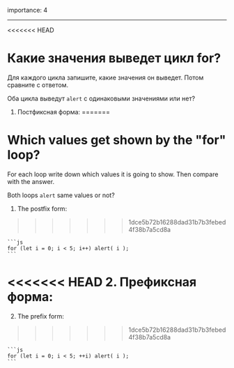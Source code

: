importance: 4

---

<<<<<<< HEAD
# Какие значения выведет цикл for?

Для каждого цикла запишите, какие значения он выведет. Потом сравните с ответом.

Оба цикла выведут `alert` с одинаковыми значениями или нет?

1. Постфиксная форма:
=======
# Which values get shown by the "for" loop?

For each loop write down which values it is going to show. Then compare with the answer.

Both loops `alert` same values or not?

1. The postfix form:
>>>>>>> 1dce5b72b16288dad31b7b3febed4f38b7a5cd8a

    ```js
    for (let i = 0; i < 5; i++) alert( i );
    ```
<<<<<<< HEAD
2. Префиксная форма:
=======
2. The prefix form:
>>>>>>> 1dce5b72b16288dad31b7b3febed4f38b7a5cd8a

    ```js
    for (let i = 0; i < 5; ++i) alert( i );
    ```
